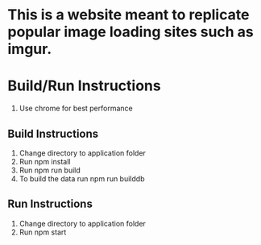 # This is a website meant to replicate popular image loading sites such as imgur.

# Build/Run Instructions
1. Use chrome for best performance 

## Build Instructions
1. Change directory to application folder
2. Run npm install
3. Run npm run build
4. To build the data run npm run builddb

## Run Instructions
1. Change directory to application folder
2. Run npm start
